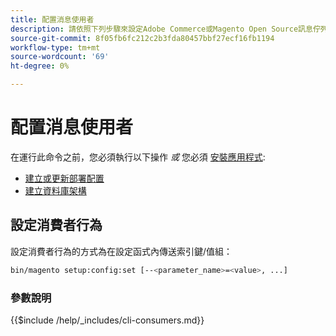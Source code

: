 ```yaml
---
title: 配置消息使用者
description: 請依照下列步驟來設定Adobe Commerce或Magento Open Source訊息佇列使用者的行為。
source-git-commit: 8f05fb6fc212c2b3fda80457bbf27ecf16fb1194
workflow-type: tm+mt
source-wordcount: '69'
ht-degree: 0%

---
```



# 配置消息使用者

在運行此命令之前，您必須執行以下操作 *或* 您必須 [安裝應用程式](../advanced.md):

* [建立或更新部署配置](deployment.md)
* [建立資料庫架構](database.md)

## 設定消費者行為

設定消費者行為的方式為在設定函式內傳送索引鍵/值組：

```bash
bin/magento setup:config:set [--<parameter_name>=<value>, ...]
```

### 參數說明

{{$include /help/_includes/cli-consumers.md}}
